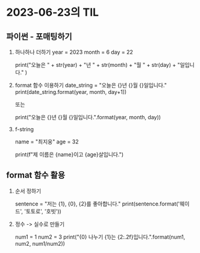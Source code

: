 # 2023-06-23의 TIL

## 파이썬 - 포매팅하기

1. 하나하나 더하기
   year = 2023
   month = 6
   day = 22

   print("오늘은 " + str(year) + "년 " + str(month) + "월 " + str(day) + "일입니다." )

2. format 함수 이용하기
   date_string = "오늘은 {}년 {}월 {}일입니다."
   print(date_string.format(year, month, day+1))

   또는

   print("오늘은 {}년 {}월 {}일입니다.".format(year, month, day))

3. f-string

   name = "최지웅"
   age = 32

   print(f"제 이름은 {name}이고 {age}살입니다.")

## format 함수 활용

1. 순서 정하기

   sentence = "저는 {1}, {0}, {2}를 좋아합니다."
   print(sentence.format('웨이드', '토토로', '호빗'))

2. 정수 -> 실수로 만들기

   num1 = 1
   num2 = 3
   print("{0} 나누기 {1}는 {2:.2f}입니다.".format(num1, num2, num1/num2))
